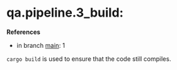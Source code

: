 # qa.pipeline.3_build:

**References**

- in branch [main](https://github.com/mhatzl/evident/tree/main): 1

`cargo build` is used to ensure that the code still compiles.
